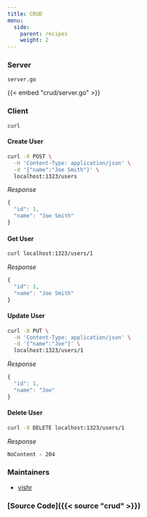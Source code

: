 ```yaml
---
title: CRUD
menu:
  side:
    parent: recipes
    weight: 2
---
```


### Server

`server.go`

{{< embed "crud/server.go" >}}

### Client

`curl`

#### Create User

```sh
curl -X POST \
  -H 'Content-Type: application/json' \
  -d '{"name":"Joe Smith"}' \
  localhost:1323/users
```

*Response*

```js
{
  "id": 1,
  "name": "Joe Smith"
}
```

#### Get User

```sh
curl localhost:1323/users/1
```

*Response*

```js
{
  "id": 1,
  "name": "Joe Smith"
}
```

#### Update User

```sh
curl -X PUT \
  -H 'Content-Type: application/json' \
  -d '{"name":"Joe"}' \
  localhost:1323/users/1
```

*Response*

```js
{
  "id": 1,
  "name": "Joe"
}
```

#### Delete User

```sh
curl -X DELETE localhost:1323/users/1
```

*Response*

`NoContent - 204`

### Maintainers

- [vishr](https://github.com/vishr)

### [Source Code]({{< source "crud" >}})
